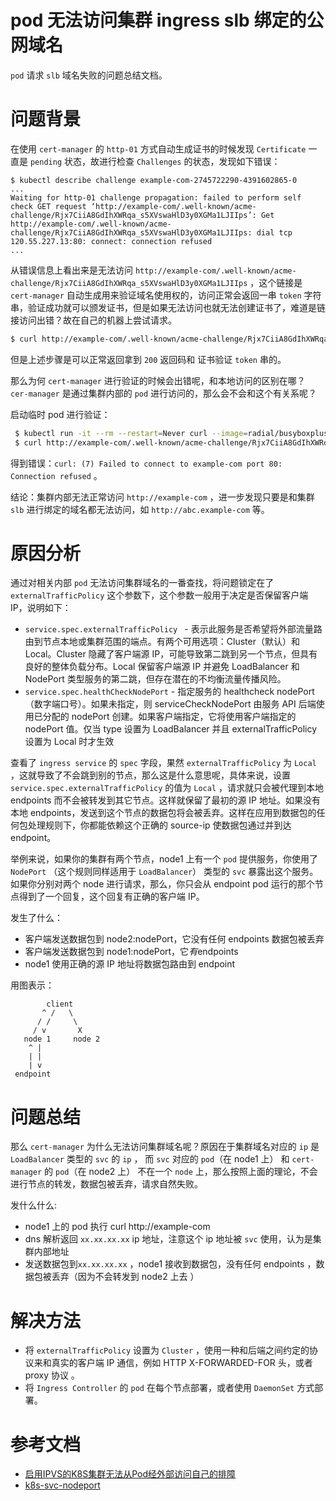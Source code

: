 # pod 无法访问集群 ingress slb 绑定的公网域名

`pod` 请求 `slb` 域名失败的问题总结文档。

# 问题背景

在使用 `cert-manager` 的 `http-01` 方式自动生成证书的时候发现 `Certificate` 一直是 `pending` 状态，故进行检查 `Challenges` 的状态，发现如下错误：

```
$ kubectl describe challenge example-com-2745722290-4391602865-0
...
Waiting for http-01 challenge propagation: failed to perform self check GET request ‘http://example-com/.well-known/acme-challenge/Rjx7CiiA8GdIhXWRqa_s5XVswaHlD3y0XGMa1LJIIps’: Get http://example-com/.well-known/acme-challenge/Rjx7CiiA8GdIhXWRqa_s5XVswaHlD3y0XGMa1LJIIps: dial tcp 120.55.227.13:80: connect: connection refused
...
```

从错误信息上看出来是无法访问 `http://example-com/.well-known/acme-challenge/Rjx7CiiA8GdIhXWRqa_s5XVswaHlD3y0XGMa1LJIIps` ，这个链接是 `cert-manager` 自动生成用来验证域名使用权的，访问正常会返回一串 `token` 字符串，验证成功就可以颁发证书，但是如果无法访问也就无法创建证书了，难道是链接访问出错？故在自己的机器上尝试请求。

```bash
$ curl http://example-com/.well-known/acme-challenge/Rjx7CiiA8GdIhXWRqa_s5XVswaHlD3y0XGMa1LJIIps
```

但是上述步骤是可以正常返回拿到 `200` 返回码和 证书验证 `token` 串的。

那么为何 `cert-manager` 进行验证的时候会出错呢，和本地访问的区别在哪？ `cer-manager` 是通过集群内部的 `pod` 进行访问的，那么会不会和这个有关系呢？

启动临时 pod 进行验证：
```bash
 $ kubectl run -it --rm --restart=Never curl --image=radial/busyboxplus:curl sh
 $ curl http://example-com/.well-known/acme-challenge/Rjx7CiiA8GdIhXWRqa_s5XVswaHlD3y0XGMa1LJIIps
```
得到错误：`curl: (7) Failed to connect to example-com port 80: Connection refused` 。

结论：集群内部无法正常访问 `http://example-com` ，进一步发现只要是和集群 `slb` 进行绑定的域名都无法访问，如 `http://abc.example-com` 等。

# 原因分析

通过对相关内部 `pod` 无法访问集群域名的一番查找，将问题锁定在了 `externalTrafficPolicy` 这个参数下，这个参数一般用于决定是否保留客户端 IP，说明如下：

* `service.spec.externalTrafficPolicy ` - 表示此服务是否希望将外部流量路由到节点本地或集群范围的端点。有两个可用选项：Cluster（默认）和 Local。Cluster 隐藏了客户端源 IP，可能导致第二跳到另一个节点，但具有良好的整体负载分布。Local 保留客户端源 IP 并避免 LoadBalancer 和 NodePort 类型服务的第二跳，但存在潜在的不均衡流量传播风险。
* `service.spec.healthCheckNodePort` - 指定服务的 healthcheck nodePort（数字端口号）。如果未指定，则 serviceCheckNodePort 由服务 API 后端使用已分配的 nodePort 创建。如果客户端指定，它将使用客户端指定的 nodePort 值。仅当 type 设置为 LoadBalancer 并且 externalTrafficPolicy 设置为 Local 时才生效

查看了 `ingress service` 的 `spec` 字段，果然 `externalTrafficPolicy` 为 `Local` ，这就导致了不会跳到别的节点，那么这是什么意思呢，具体来说，设置 `service.spec.externalTrafficPolicy` 的值为 `Local` ，请求就只会被代理到本地 endpoints 而不会被转发到其它节点。这样就保留了最初的源 IP 地址。如果没有本地 endpoints，发送到这个节点的数据包将会被丢弃。这样在应用到数据包的任何包处理规则下，你都能依赖这个正确的 source-ip 使数据包通过并到达 endpoint。

举例来说，如果你的集群有两个节点，node1 上有一个 `pod` 提供服务，你使用了 `NodePort` （这个规则同样适用于 `LoadBalancer`） 类型的 `svc` 暴露出这个服务。如果你分别对两个 node 进行请求，那么，你只会从 endpoint pod 运行的那个节点得到了一个回复，这个回复有正确的客户端 IP。

发生了什么：

* 客户端发送数据包到 node2:nodePort，它没有任何 endpoints
数据包被丢弃
* 客户端发送数据包到 node1:nodePort，它*有*endpoints
* node1 使用正确的源 IP 地址将数据包路由到 endpoint

用图表示：

```
        client
       ^ /   \
      / /     \
     / v       X
   node 1     node 2
    ^ |
    | |
    | v
 endpoint
```

# 问题总结

那么 `cert-manager` 为什么无法访问集群域名呢？原因在于集群域名对应的 `ip` 是 `LoadBalancer` 类型的 `svc` 的 `ip` ， 而 `svc` 对应的 `pod`（在 node1 上） 和 `cert-manager` 的 `pod`（在 node2 上） 不在一个 `node` 上，那么按照上面的理论，不会进行节点的转发，数据包被丢弃，请求自然失败。

发什么什么:

* node1 上的 pod 执行 curl http://example-com
* dns 解析返回 `xx.xx.xx.xx`  ip 地址，注意这个 ip 地址被 `svc` 使用，认为是集群内部地址
* 发送数据包到`xx.xx.xx.xx` ，node1 接收到数据包，没有任何 endpoints ，数据包被丢弃（因为不会转发到 node2 上去 ）

# 解决方法

* 将 `externalTrafficPolicy` 设置为 `Cluster` ，使用一种和后端之间约定的协议来和真实的客户端 IP 通信，例如 HTTP X-FORWARDED-FOR 头，或者 proxy 协议 。
* 将 `Ingress Controller` 的 `pod` 在每个节点部署，或者使用 `DaemonSet` 方式部署。


# 参考文档

* [启用IPVS的K8S集群无法从Pod经外部访问自己的排障](https://chanjarster.github.io/post/k8s/k8s-ipvs-cannot-access-self-from-cluster/)
* [k8s-svc-nodeport](https://kubernetes.io/docs/tutorials/services/source-ip/#source-ip-for-services-with-type-nodeport)

